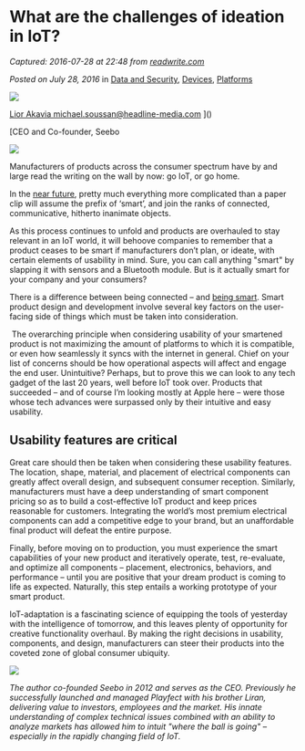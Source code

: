 # What are the challenges of ideation in IoT?

_Captured: 2016-07-28 at 22:48 from [readwrite.com](http://readwrite.com/2016/07/28/challenges-ideation-iot-dl1/)_

_Posted on July 28, 2016_ in [Data and Security](http://readwrite.com/category/data-and-security/), [Devices](http://readwrite.com/category/devices/), [Platforms](http://readwrite.com/category/platforms/)

![](http://0.gravatar.com/avatar/658bf2756d62134497371e5160febef8?s=96&d=mm&r=g)

[ Lior Akavia ](http://readwrite.com/author/lior-akavia/) [michael.soussan@headline-media.com](mailto:michael.soussan@headline-media.com) ]()

[CEO and Co-founder, Seebo

![](http://readwrite.com/wp-content/uploads/iStock_87620541_SMALL-e1467340372905.jpg)

Manufacturers of products across the consumer spectrum have by and large read the writing on the wall by now: go IoT, or go home. 

In the [near future](https://www.google.com/url?q=http://www.gartner.com/newsroom/id/3185623&sa=D&ust=1469727154123000&usg=AFQjCNEVDXXLOn5KvN4d9La7DueZH-6Lgw), pretty much everything more complicated than a paper clip will assume the prefix of ‘smart’, and join the ranks of connected, communicative, hitherto inanimate objects.

As this process continues to unfold and products are overhauled to stay relevant in an IoT world, it will behoove companies to remember that a product ceases to be smart if manufacturers don’t plan, or ideate, with certain elements of usability in mind. Sure, you can call anything "smart" by slapping it with sensors and a Bluetooth module. But is it actually smart for your company and your consumers? 

There is a difference between being connected – and [being smart](https://www.google.com/url?q=https://www.kickstarter.com/projects/1614456084/b4rm4n-be-a-cocktail-hero&sa=D&ust=1469727154124000&usg=AFQjCNFbgheVUgQyPZ9h-i3p80TlCnGhbQ). Smart product design and development involve several key factors on the user-facing side of things which must be taken into consideration.

 The overarching principle when considering usability of your smartened product is not maximizing the amount of platforms to which it is compatible, or even how seamlessly it syncs with the internet in general. Chief on your list of concerns should be how operational aspects will affect and engage the end user. Unintuitive? Perhaps, but to prove this we can look to any tech gadget of the last 20 years, well before IoT took over. Products that succeeded – and of course I’m looking mostly at Apple here – were those whose tech advances were surpassed only by their intuitive and easy usability.  

## Usability features are critical

Great care should then be taken when considering these usability features. The location, shape, material, and placement of electrical components can greatly affect overall design, and subsequent consumer reception. Similarly, manufacturers must have a deep understanding of smart component pricing so as to build a cost-effective IoT product and keep prices reasonable for customers. Integrating the world’s most premium electrical components can add a competitive edge to your brand, but an unaffordable final product will defeat the entire purpose.  

Finally, before moving on to production, you must experience the smart capabilities of your new product and iteratively operate, test, re-evaluate, and optimize all components – placement, electronics, behaviors, and performance – until you are positive that your dream product is coming to life as expected. Naturally, this step entails a working prototype of your smart product.

IoT-adaptation is a fascinating science of equipping the tools of yesterday with the intelligence of tomorrow, and this leaves plenty of opportunity for creative functionality overhaul. By making the right decisions in usability, components, and design, manufacturers can steer their products into the coveted zone of global consumer ubiquity.

![](https://lh3.googleusercontent.com/m-6y6dZXolTm9504XUrx6xnOv7QuT0uADk70tCSXDT3t1nfrJlFVOZvR5dKQQizGu5iRf87BuErvHKbgnOoGcmbhi9oFNBVtdOB21K6K6vVnad2W1ansXj0Yzt90z_rDoSA-8f431g2ANIrjBQ)

_The author co-founded Seebo in 2012 and serves as the CEO. Previously he successfully launched and managed Playfect with his brother Liran, delivering value to investors, employees and the market. His innate understanding of complex technical issues combined with an ability to analyze markets has allowed him to intuit "where the ball is going" – especially in the rapidly changing field of IoT._


